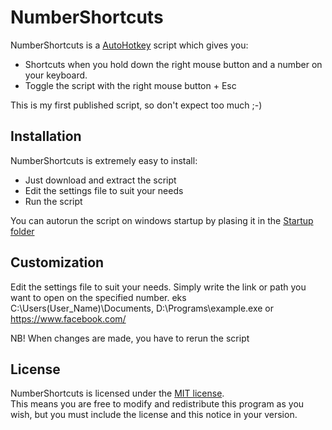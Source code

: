 # NumberShortcuts

NumberShortcuts is a [AutoHotkey](https://autohotkey.com/) script which gives you:
- Shortcuts when you hold down the right mouse button and a number on your keyboard. 
- Toggle the script with the right mouse button + Esc

This is my first published script, so don't expect too much ;-)  

## Installation

NumberShortcuts is extremely easy to install: 
- Just download and extract the script
- Edit the settings file to suit your needs
- Run the script

You can autorun the script on windows startup by plasing it in the [Startup folder]( https://support.microsoft.com/en-us/help/4026268/windows-change-startup-apps-in-windows-10)



## Customization

Edit the settings file to suit your needs. Simply write the link or path you want to open on the specified number.
eks C:\Users\(User_Name)\Documents, D:\Programs\example.exe or https://www.facebook.com/

NB! When changes are made, you have to rerun the script

## License

NumberShortcuts is licensed under the [MIT license](https://github.com/sdias/win-10-virtual-desktop-enhancer/blob/master/LICENSE).  
This means you are free to modify and redistribute this program as you wish, but you must include the license and this notice in your version.

